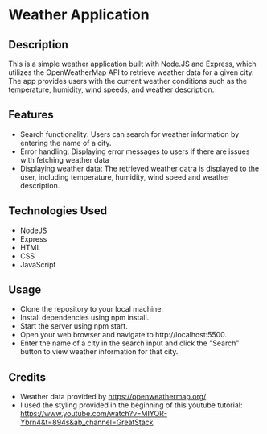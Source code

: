 # Weather Application

## Description
This is a simple weather application built with Node.JS and Express, which utilizes the OpenWeatherMap API to retrieve weather data for a given city. The app provides users with the current weather conditions such as the temperature, humidity, wind speeds, and weather description.

## Features
- Search functionality: Users can search for weather information by entering the name of a city.
- Error handling: Displaying error messages to users if there are issues with fetching weather data
- Displaying weather data: The retrieved weather datra is displayed to the user, including temperature, humidity, wind speed and weather description.

## Technologies Used
- NodeJS
- Express
- HTML
- CSS
- JavaScript

## Usage
- Clone the repository to your local machine.
- Install dependencies using npm install.
- Start the server using npm start.
- Open your web browser and navigate to http://localhost:5500.
- Enter the name of a city in the search input and click the "Search" button to view weather information for that city.

## Credits
- Weather data provided by https://openweathermap.org/
- I used the styling provided in the beginning of this youtube tutorial: https://www.youtube.com/watch?v=MIYQR-Ybrn4&t=894s&ab_channel=GreatStack
